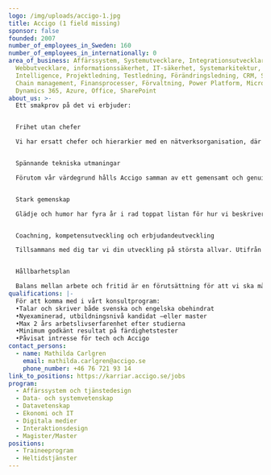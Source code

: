 ```yaml
---
logo: /img/uploads/accigo-1.jpg
title: Accigo (1 field missing)
sponsor: false
founded: 2007
number_of_employees_in_Sweden: 160
number_of_employees_in_internationally: 0
area_of_business: Affärssystem, Systemutvecklare, Integrationsutvecklare,
  Webbutvecklare, informationssäkerhet, IT-säkerhet, Systemarkitektur, Business
  Intelligence, Projektledning, Testledning, Förändringsledning, CRM, Supply
  Chain management, Finansprocesser, Förvaltning, Power Platform, Microsoft
  Dynamics 365, Azure, Office, SharePoint
about_us: >-
  Ett smakprov på det vi erbjuder:


  Frihet utan chefer

  Vi har ersatt chefer och hierarkier med en nätverksorganisation, där det är du som styr ditt arbete tillsammans med ditt team.


  Spännande tekniska utmaningar

  Förutom vår värdegrund hålls Accigo samman av ett gemensamt och genuint intresse för teknik. Vi utvecklas ständigt genom att jobba i uppdrag med den senaste tekniken inom olika branscher och genom att kontinuerligt sprida kompetens mellan våra hubbar.


  Stark gemenskap

  Glädje och humor har fyra år i rad toppat listan för hur vi beskriver oss själva i våra interna medarbetarundersökningar.


  Coachning, kompetensutveckling och erbjudandeutveckling

  Tillsammans med dig tar vi din utveckling på största allvar. Utifrån vad du brinner för och vill arbeta med är det du som sätter din utvecklingsambition. Genom vårt coachprogram, erbjudandeutveckling och rollspecifika kompetensutveckling får du sedan stöd i hur du når den.


  Hållbarhetsplan

  Balans mellan arbete och fritid är en förutsättning för att vi ska må bra över tid. Vårt hållbarhetsinitiativ handlar om att du får verktyg för att du ska förbli hållbar som individ, både privat och på jobbet.
qualifications: |-
  För att komma med i vårt konsultprogram:
  •Talar och skriver både svenska och engelska obehindrat
  •Nyexaminerad, utbildningsnivå kandidat –eller master
  •Max 2 års arbetslivserfarenhet efter studierna
  •Minimum godkänt resultat på färdighetstester
  •Påvisat intresse för tech och Accigo
contact_persons:
  - name: Mathilda Carlgren
    email: mathilda.carlgren@accigo.se
    phone_number: +46 76 721 93 14
link_to_positions: https://karriar.accigo.se/jobs
program:
  - Affärssystem och tjänstedesign
  - Data- och systemvetenskap
  - Datavetenskap
  - Ekonomi och IT
  - Digitala medier
  - Interaktionsdesign
  - Magister/Master
positions:
  - Traineeprogram
  - Heltidstjänster
---
```

